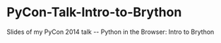 PyCon-Talk-Intro-to-Brython
===========================

Slides of my PyCon 2014 talk -- Python in the Browser: Intro to Brython
